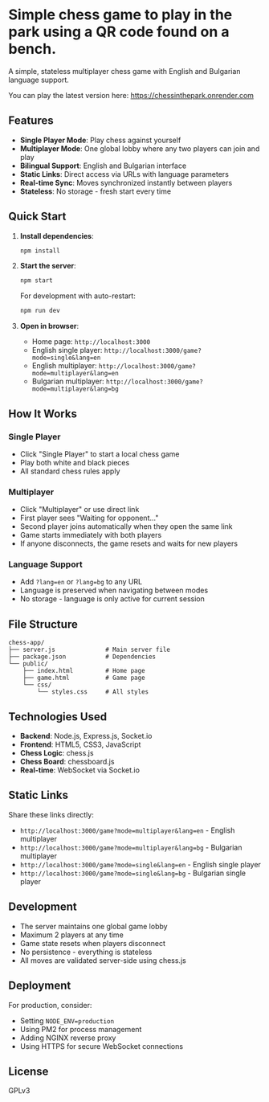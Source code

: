 # Simple chess game to play in the park using a QR code found on a bench.
A simple, stateless multiplayer chess game with English and Bulgarian language support.

You can play the latest version here: 
https://chessinthepark.onrender.com


## Features

- **Single Player Mode**: Play chess against yourself
- **Multiplayer Mode**: One global lobby where any two players can join and play
- **Bilingual Support**: English and Bulgarian interface
- **Static Links**: Direct access via URLs with language parameters
- **Real-time Sync**: Moves synchronized instantly between players
- **Stateless**: No storage - fresh start every time

## Quick Start

1. **Install dependencies**:
   ```bash
   npm install
   ```

2. **Start the server**:
   ```bash
   npm start
   ```
   
   For development with auto-restart:
   ```bash
   npm run dev
   ```

3. **Open in browser**:
   - Home page: `http://localhost:3000`
   - English single player: `http://localhost:3000/game?mode=single&lang=en`
   - English multiplayer: `http://localhost:3000/game?mode=multiplayer&lang=en`
   - Bulgarian multiplayer: `http://localhost:3000/game?mode=multiplayer&lang=bg`

## How It Works

### Single Player
- Click "Single Player" to start a local chess game
- Play both white and black pieces
- All standard chess rules apply

### Multiplayer
- Click "Multiplayer" or use direct link
- First player sees "Waiting for opponent..."
- Second player joins automatically when they open the same link
- Game starts immediately with both players
- If anyone disconnects, the game resets and waits for new players

### Language Support
- Add `?lang=en` or `?lang=bg` to any URL
- Language is preserved when navigating between modes
- No storage - language is only active for current session

## File Structure

```
chess-app/
├── server.js              # Main server file
├── package.json           # Dependencies
└── public/
    ├── index.html         # Home page
    ├── game.html          # Game page
    └── css/
        └── styles.css     # All styles
```

## Technologies Used

- **Backend**: Node.js, Express.js, Socket.io
- **Frontend**: HTML5, CSS3, JavaScript
- **Chess Logic**: chess.js
- **Chess Board**: chessboard.js
- **Real-time**: WebSocket via Socket.io

## Static Links

Share these links directly:

- `http://localhost:3000/game?mode=multiplayer&lang=en` - English multiplayer
- `http://localhost:3000/game?mode=multiplayer&lang=bg` - Bulgarian multiplayer
- `http://localhost:3000/game?mode=single&lang=en` - English single player
- `http://localhost:3000/game?mode=single&lang=bg` - Bulgarian single player

## Development

- The server maintains one global game lobby
- Maximum 2 players at any time
- Game state resets when players disconnect
- No persistence - everything is stateless
- All moves are validated server-side using chess.js

## Deployment

For production, consider:
- Setting `NODE_ENV=production`
- Using PM2 for process management
- Adding NGINX reverse proxy
- Using HTTPS for secure WebSocket connections

## License

GPLv3